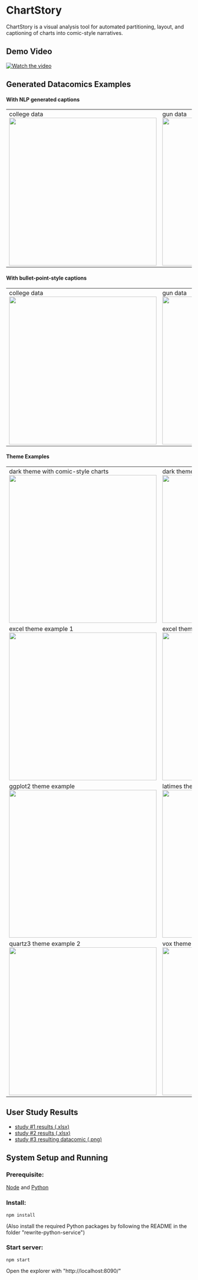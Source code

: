 # ChartStory
ChartStory is a visual analysis tool for automated partitioning, layout, and captioning of charts into comic-style narratives.

## Demo Video

[![Watch the video](http://i3.ytimg.com/vi/PC4kmXKE4NQ/hqdefault.jpg)](https://youtu.be/PC4kmXKE4NQ)

## Generated Datacomics Examples

#### With NLP generated captions
<table>
 <tr>
  <td>
   college data <br/>
   <img src='https://github.com/thomasxu2009/ChartStory/blob/master/generated%20datacomics/college%20NLP.png' height='400px'></img>
  </td>
  <td>
   gun data<br/>
   <img src='https://github.com/thomasxu2009/ChartStory/blob/master/generated%20datacomics/guns%20NLP.png' height='400px'></img>
  </td>
  <td>
   luma data (used in the scenario)<br/>
   <img src='https://github.com/thomasxu2009/ChartStory/blob/master/generated%20datacomics/scenario.png' height='400px'></img>
  </td>
 </tr>
</table>
 
#### With bullet-point-style captions
<table>
 <tr>
  <td>
   college data <br/>
   <img src='https://github.com/thomasxu2009/ChartStory/blob/master/generated%20datacomics/college%20bullets.png' height='400px'></img>
  </td>
  <td>
   gun data<br/>
   <img src='https://github.com/thomasxu2009/ChartStory/blob/master/generated%20datacomics/guns%20bullets.png' height='400px'></img>
  </td>
 </tr>
</table>



#### Theme Examples

<table>
	<tr>
		<td>
			dark theme with comic-style charts
			<br/>
			<img
				src='https://github.com/thomasxu2009/ChartStory/blob/master/generated%20datacomics/theme%20examples/dark%20comic%20fonts.png'
				height='400px'
			></img>
		</td>
		<td>
			dark theme example 1
			<br/>
			<img
				src='https://github.com/thomasxu2009/ChartStory/blob/master/generated%20datacomics/theme%20examples/dark.png'
				height='400px'
			></img>
		</td>
		<td>
			dark theme example 2
			<br/>
			<img
				src='https://github.com/thomasxu2009/ChartStory/blob/master/generated%20datacomics/theme%20examples/dark2.png'
				height='400px'
			></img>
		</td>
	</tr>
	<tr>
		<td>
			excel theme example 1
			<br/>
			<img
				src='https://github.com/thomasxu2009/ChartStory/blob/master/generated%20datacomics/theme%20examples/excel.png'
				height='400px'
			></img>
		</td>
		<td>
			excel theme example 2
			<br/>
			<img
				src='https://github.com/thomasxu2009/ChartStory/blob/master/generated%20datacomics/theme%20examples/excel-2.png'
				height='400px'
			></img>
		</td>
		<td>
			five thirty eight theme example
			<br/>
			<img
				src='https://github.com/thomasxu2009/ChartStory/blob/master/generated%20datacomics/theme%20examples/five%20thirty%20eight.png'
				height='400px'
			></img>
		</td>
	</tr>
	<tr>
		<td>
			ggplot2 theme example
			<br/>
			<img
				src='https://github.com/thomasxu2009/ChartStory/blob/master/generated%20datacomics/theme%20examples/ggplot2.png'
				height='400px'
			></img>
		</td>
		<td>
			latimes theme example
			<br/>
			<img
				src='https://github.com/thomasxu2009/ChartStory/blob/master/generated%20datacomics/theme%20examples/latimes.png'
				height='400px'
			></img>
		</td>
		<td>
			quartz3 theme example 1
			<br/>
			<img
				src='https://github.com/thomasxu2009/ChartStory/blob/master/generated%20datacomics/theme%20examples/quartz3.png'
				height='400px'
			></img>
		</td>
	</tr>
	<tr>
		<td>
			quartz3 theme example 2
			<br/>
			<img
				src='https://github.com/thomasxu2009/ChartStory/blob/master/generated%20datacomics/theme%20examples/quartz3-2.png'
				height='400px'
			></img>
		</td>
		<td>
			vox theme example
			<br/>
			<img
				src='https://github.com/thomasxu2009/ChartStory/blob/master/generated%20datacomics/theme%20examples/vox.png'
				height='400px'
			></img>
		</td>
	</tr>
</table>

## User Study Results

 - [study #1 results (.xlsx)](https://github.com/thomasxu2009/ChartStory/blob/master/user%20study%20results/study1%20results.xlsx)
 - [study #2 results (.xlsx)](https://github.com/thomasxu2009/ChartStory/blob/master/user%20study%20results/study2%20results.xlsx)
 - [study #3 resulting datacomic (.png)](https://github.com/thomasxu2009/ChartStory/blob/master/user%20study%20results/study3%20datacomic.png)

## System Setup and Running

### Prerequisite:

[Node](https://nodejs.org/) and [Python](https://www.python.org/)

### Install: 

    npm install

(Also install the required Python packages by following the README in the folder "rewrite-python-service")

### Start server: 

    npm start

Open the explorer with "http://localhost:8090/"


